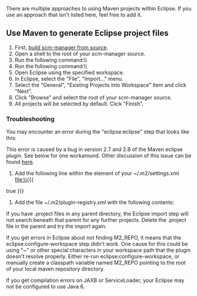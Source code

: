 There are multiple approaches to using Maven projects within Eclipse. If
you use an approach that isn\'t listed here, feel free to add it.

Use Maven to generate Eclipse project files
-------------------------------------------

1.  First, [build scm-manager from
    source](build-from-source "wikilink").
2.  Open a shell to the root of your scm-manager source.
3.  Run the following command:\\\\
4.  Run the following command:\\\\
5.  Open Eclipse using the specified workspace.
6.  In Eclipse, select the \"File\", \"Import\...\" menu.
7.  Select the \"General\", \"Existing Projects into Workspace\" item
    and click \"Next\".
8.  Click \"Browse\" and select the root of your scm-manager source.
9.  All projects will be selected by default. Click \"Finish\".

### Troubleshooting

You may encounter an error during the \"eclipse:eclipse\" step that
looks like this:

This error is caused by a bug in version 2.7 and 2.8 of the Maven
eclipse plugin. See below for one workaround. Other discussion of this
issue can be found
[here](http://forums.atlassian.com/thread.jspa?threadID=34952&tstart=1 "wikilink").

1.  Add the following line within the <settings> element of your
    \~/.m2/settings.xml [file:\\\\](file:\\){{{

<usePluginRegistry>true</usePluginRegistry> }}}

1.  Add the file \~/.m2/plugin-registry.xml with the following contents:

If you have .project files in any parent directory, the Eclipse import
step will not search beneath that parent for any further projects.
Delete the .project file in the parent and try the import again.

If you get errors in Eclipse about not finding M2\_REPO, it means that
the eclipse:configure-workspace step didn\'t work. One cause for this
could be using \"\~\" or other special characters in your workspace path
that the plugin doesn\'t resolve properly. Either re-run
eclipse:configure-workspace, or manually create a classpath variable
named M2\_REPO pointing to the root of your local maven repository
directory.

If you get compilation errors on JAXB or ServiceLoader, your Eclipse may
not be configured to use Java 6.
